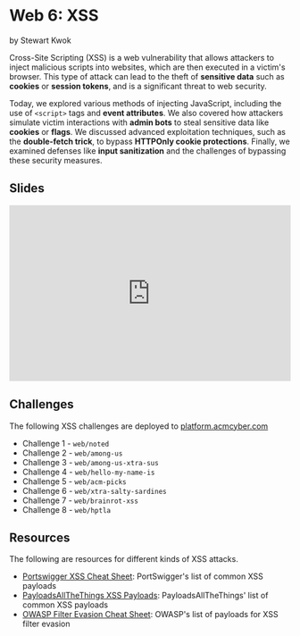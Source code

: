 # Web 6: XSS
by Stewart Kwok

Cross-Site Scripting (XSS) is a web vulnerability that allows attackers to inject malicious scripts into websites, which are then executed in a victim's browser. This type of attack can lead to the theft of **sensitive data** such as **cookies** or **session tokens**, and is a significant threat to web security.

Today, we explored various methods of injecting JavaScript, including the use of `<script>` tags and **event attributes**. We also covered how attackers simulate victim interactions with **admin bots** to steal sensitive data like **cookies** or **flags**. We discussed advanced exploitation techniques, such as the **double-fetch trick**, to bypass **HTTPOnly cookie protections**. Finally, we examined defenses like **input sanitization** and the challenges of bypassing these security measures.


## Slides
<iframe src="https://docs.google.com/presentation/d/e/2PACX-1vRrAAOBLXED4dRhTRJMcyY30YA603hnSpjNXMoj_s0Sia0oh5hOafiB3iH4f4xGWIDtl3tKINKBI4hy/embed?start=false&loop=false&delayms=3000" frameborder="0" width="100%" style="aspect-ratio: 16 / 10;" allowfullscreen="true" mozallowfullscreen="true" webkitallowfullscreen="true"></iframe>

## Challenges
The following XSS challenges are deployed to [platform.acmcyber.com](https://platform.acmcyber.com)
- Challenge 1 - `web/noted`
- Challenge 2 - `web/among-us`
- Challenge 3 - `web/among-us-xtra-sus`
- Challenge 4 - `web/hello-my-name-is`
- Challenge 5 - `web/acm-picks`
- Challenge 6 - `web/xtra-salty-sardines`
- Challenge 7 - `web/brainrot-xss`
- Challenge 8 - `web/hptla`

## Resources
The following are resources for different kinds of XSS attacks.
- [Portswigger XSS Cheat Sheet](https://portswigger.net/web-security/cross-site-scripting/cheat-sheet): PortSwigger's list of common XSS payloads
- [PayloadsAllTheThings XSS Payloads](https://github.com/swisskyrepo/PayloadsAllTheThings/tree/master/XSS%20Injection): PayloadsAllTheThings' list of common XSS payloads
- [OWASP Filter Evasion Cheat Sheet](https://cheatsheetseries.owasp.org/cheatsheets/XSS_Filter_Evasion_Cheat_Sheet.html): OWASP's list of payloads for XSS filter evasion